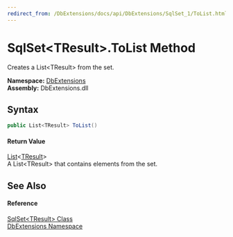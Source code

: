 ```yaml
---
redirect_from: /DbExtensions/docs/api/DbExtensions/SqlSet_1/ToList.html
---
```


SqlSet&lt;TResult>.ToList Method
================================
Creates a List&lt;TResult> from the set.
  
**Namespace:** [DbExtensions][1]  
**Assembly:** DbExtensions.dll

Syntax
------

```csharp
public List<TResult> ToList()
```

#### Return Value
[List][2]&lt;[TResult][3]>  
A List&lt;TResult> that contains elements from the set.

See Also
--------

#### Reference
[SqlSet&lt;TResult> Class][3]  
[DbExtensions Namespace][1]  

[1]: ../README.md
[2]: https://learn.microsoft.com/dotnet/api/system.collections.generic.list-1
[3]: README.md